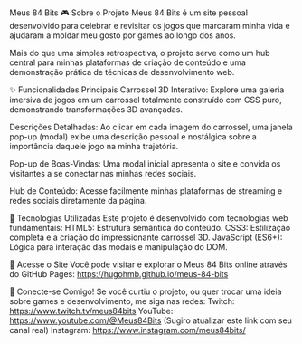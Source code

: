 Meus 84 Bits 🎮 Sobre o Projeto Meus 84 Bits é um site pessoal desenvolvido para celebrar e revisitar os jogos que marcaram minha vida e ajudaram a moldar meu gosto por games ao longo dos anos.

Mais do que uma simples retrospectiva, o projeto serve como um hub central para minhas plataformas de criação de conteúdo e uma demonstração prática de técnicas de desenvolvimento web.

✨ Funcionalidades Principais Carrossel 3D Interativo: Explore uma galeria imersiva de jogos em um carrossel totalmente construído com CSS puro, demonstrando transformações 3D avançadas.

Descrições Detalhadas: Ao clicar em cada imagem do carrossel, uma janela pop-up (modal) exibe uma descrição pessoal e nostálgica sobre a importância daquele jogo na minha trajetória.

Pop-up de Boas-Vindas: Uma modal inicial apresenta o site e convida os visitantes a se conectar nas minhas redes sociais.

Hub de Conteúdo: Acesse facilmente minhas plataformas de streaming e redes sociais diretamente da página.

🚀 Tecnologias Utilizadas Este projeto é desenvolvido com tecnologias web fundamentais:
HTML5: Estrutura semântica do conteúdo.
CSS3: Estilização completa e a criação do impressionante carrossel 3D.
JavaScript (ES6+): Lógica para interação das modais e manipulação do DOM.

🔗 Acesse o Site Você pode visitar e explorar o Meus 84 Bits online através do GitHub Pages:
https://hugohmb.github.io/meus-84-bits

🤝 Conecte-se Comigo! Se você curtiu o projeto, ou quer trocar uma ideia sobre games e desenvolvimento, me siga nas redes:
Twitch: https://www.twitch.tv/meus84bits
YouTube: https://www.youtube.com/@Meus84Bits (Sugiro atualizar este link com seu canal real)
Instagram: https://www.instagram.com/meus84bits/
